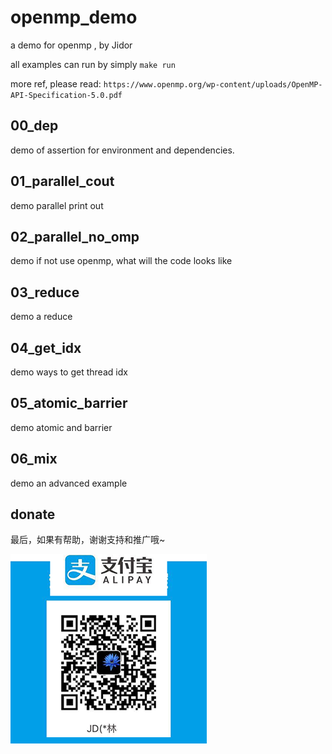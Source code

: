 # openmp_demo
a demo for openmp , by Jidor

all examples can run by simply  `make run`

more ref, please read: `https://www.openmp.org/wp-content/uploads/OpenMP-API-Specification-5.0.pdf`
## 00_dep
demo of assertion for environment and dependencies.

## 01_parallel_cout
demo parallel print out 

## 02_parallel_no_omp
demo if not use openmp, what will the code looks like

## 03_reduce
demo a reduce 

## 04_get_idx
demo ways to get thread idx

## 05_atomic_barrier
demo atomic and barrier 

## 06_mix
demo an advanced example


## donate
最后，如果有帮助，谢谢支持和推广哦~


![alipay_QR](./.img/alipay_jd_t.png)
